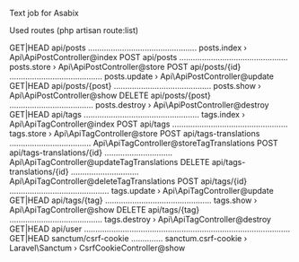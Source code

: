 Text job for Asabix

Used routes (php artisan route:list)

GET|HEAD   api/posts ................................................ posts.index › Api\ApiPostController@index
POST       api/posts ................................................ posts.store › Api\ApiPostController@store
POST       api/posts/{id} ......................................... posts.update › Api\ApiPostController@update
GET|HEAD   api/posts/{post} ........................................... posts.show › Api\ApiPostController@show
DELETE     api/posts/{post} ..................................... posts.destroy › Api\ApiPostController@destroy
GET|HEAD   api/tags ................................................... tags.index › Api\ApiTagController@index
POST       api/tags ................................................... tags.store › Api\ApiTagController@store
POST       api/tags-translations .................................... Api\ApiTagController@storeTagTranslations
POST       api/tags-translations/{id} .............................. Api\ApiTagController@updateTagTranslations
DELETE     api/tags-translations/{id} .............................. Api\ApiTagController@deleteTagTranslations
POST       api/tags/{id} ............................................ tags.update › Api\ApiTagController@update
GET|HEAD   api/tags/{tag} ............................................... tags.show › Api\ApiTagController@show
DELETE     api/tags/{tag} ......................................... tags.destroy › Api\ApiTagController@destroy
GET|HEAD   api/user ...........................................................................................
GET|HEAD   sanctum/csrf-cookie .............. sanctum.csrf-cookie › Laravel\Sanctum › CsrfCookieController@show
